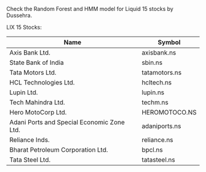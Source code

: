 Check the Random Forest and HMM model for Liquid 15 stocks by Dussehra.

LIX 15 Stocks:


|Name |Symbol|
|----------------|------------|
|Axis Bank Ltd. | axisbank.ns|
|State Bank of India | sbin.ns|
|Tata Motors Ltd.| tatamotors.ns|
|HCL Technologies Ltd. |hcltech.ns|
|Lupin Ltd.| lupin.ns|
|Tech Mahindra Ltd.| techm.ns|
|Hero MotoCorp Ltd. |HEROMOTOCO.NS|
|Adani Ports and Special Economic Zone Ltd.| adaniports.ns|
|Reliance Inds.|reliance.ns|
|Bharat Petroleum Corporation Ltd.| bpcl.ns|
|Tata Steel Ltd.|tatasteel.ns|
